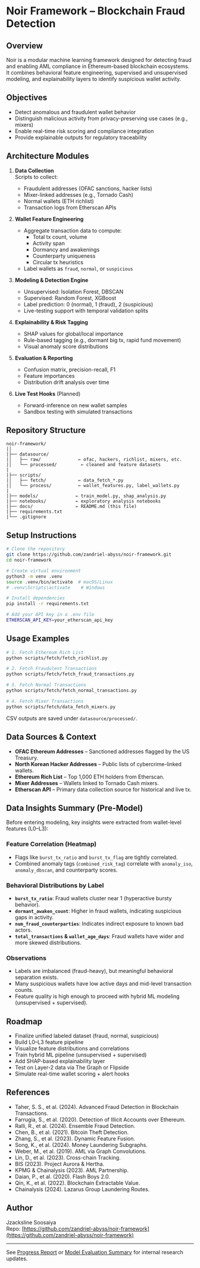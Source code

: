 # Noir Framework – Blockchain Fraud Detection

## Overview

Noir is a modular machine learning framework designed for detecting fraud and enabling AML compliance in Ethereum-based blockchain ecosystems. It combines behavioral feature engineering, supervised and unsupervised modeling, and explainability layers to identify suspicious wallet activity.

## Objectives

- Detect anomalous and fraudulent wallet behavior
- Distinguish malicious activity from privacy-preserving use cases (e.g., mixers)
- Enable real-time risk scoring and compliance integration
- Provide explainable outputs for regulatory traceability

## Architecture Modules

1. **Data Collection**\
   Scripts to collect:

   - Fraudulent addresses (OFAC sanctions, hacker lists)
   - Mixer-linked addresses (e.g., Tornado Cash)
   - Normal wallets (ETH richlist)
   - Transaction logs from Etherscan APIs

2. **Wallet Feature Engineering**

   - Aggregate transaction data to compute:
     - Total tx count, volume
     - Activity span
     - Dormancy and awakenings
     - Counterparty uniqueness
     - Circular tx heuristics
   - Label wallets as `fraud`, `normal`, or `suspicious`

3. **Modeling & Detection Engine**

   - Unsupervised: Isolation Forest, DBSCAN
   - Supervised: Random Forest, XGBoost
   - Label prediction: 0 (normal), 1 (fraud), 2 (suspicious)
   - Live-testing support with temporal validation splits

4. **Explainability & Risk Tagging**

   - SHAP values for global/local importance
   - Rule-based tagging (e.g., dormant big tx, rapid fund movement)
   - Visual anomaly score distributions

5. **Evaluation & Reporting**

   - Confusion matrix, precision-recall, F1
   - Feature importances
   - Distribution drift analysis over time

6. **Live Test Hooks** (Planned)

   - Forward-inference on new wallet samples
   - Sandbox testing with simulated transactions

## Repository Structure

```
noir-framework/
|│
|├── datasource/
|│   ├── raw/              ← ofac, hackers, richlist, mixers, etc.
|│   └── processed/         ← cleaned and feature datasets
|
|├── scripts/
|│   ├── fetch/            ← data_fetch_*.py
|│   └── process/          ← wallet_features.py, label_wallets.py
|
|├── models/              ← train_model.py, shap_analysis.py
|├── notebooks/           ← exploratory analysis notebooks
|├── docs/                ← README.md (this file)
|├── requirements.txt
|└── .gitignore
```

## Setup Instructions

```bash
# Clone the repository
git clone https://github.com/zandriel-abyss/noir-framework.git
cd noir-framework

# Create virtual environment
python3 -m venv .venv
source .venv/bin/activate  # macOS/Linux
# .venv\Scripts\activate    # Windows

# Install dependencies
pip install -r requirements.txt

# Add your API key in a .env file
ETHERSCAN_API_KEY=your_etherscan_api_key
```

## Usage Examples

```bash
# 1. Fetch Ethereum Rich List
python scripts/fetch/fetch_richlist.py

# 2. Fetch Fraudulent Transactions
python scripts/fetch/fetch_fraud_transactions.py

# 3. Fetch Normal Transactions
python scripts/fetch/fetch_normal_transactions.py

# 4. Fetch Mixer Transactions
python scripts/fetch/data_fetch_mixers.py
```

CSV outputs are saved under `datasource/processed/`.

## Data Sources & Context

- **OFAC Ethereum Addresses** – Sanctioned addresses flagged by the US Treasury.
- **North Korean Hacker Addresses** – Public lists of cybercrime-linked wallets.
- **Ethereum Rich List** – Top 1,000 ETH holders from Etherscan.
- **Mixer Addresses** – Wallets linked to Tornado Cash mixers.
- **Etherscan API** – Primary data collection source for historical and live tx.

## Data Insights Summary (Pre-Model)

Before entering modeling, key insights were extracted from wallet-level features (L0–L3):

### Feature Correlation (Heatmap)
- Flags like `burst_tx_ratio` and `burst_tx_flag` are tightly correlated.
- Combined anomaly tags (`combined_risk_tag`) correlate with `anomaly_iso`, `anomaly_dbscan`, and counterparty scores.

### Behavioral Distributions by Label
- **`burst_tx_ratio`**: Fraud wallets cluster near 1 (hyperactive bursty behavior).
- **`dormant_awaken_count`**: Higher in fraud wallets, indicating suspicious gaps in activity.
- **`num_fraud_counterparties`**: Indicates indirect exposure to known bad actors.
- **`total_transactions` & `wallet_age_days`**: Fraud wallets have wider and more skewed distributions.

### Observations
- Labels are imbalanced (fraud-heavy), but meaningful behavioral separation exists.
- Many suspicious wallets have low active days and mid-level transaction counts.
- Feature quality is high enough to proceed with hybrid ML modeling (unsupervised + supervised).

## Roadmap

-  Finalize unified labeled dataset (fraud, normal, suspicious)
-  Build L0–L3 feature pipeline
-  Visualize feature distributions and correlations
-  Train hybrid ML pipeline (unsupervised + supervised)
-  Add SHAP-based explainability layer
-  Test on Layer-2 data via The Graph or Flipside
-  Simulate real-time wallet scoring + alert hooks

## References

- Taher, S. S., et al. (2024). Advanced Fraud Detection in Blockchain Transactions.
- Farrugia, S., et al. (2020). Detection of Illicit Accounts over Ethereum.
- Ralli, R., et al. (2024). Ensemble Fraud Detection.
- Chen, B., et al. (2021). Bitcoin Theft Detection.
- Zhang, S., et al. (2023). Dynamic Feature Fusion.
- Song, K., et al. (2024). Money Laundering Subgraphs.
- Weber, M., et al. (2019). AML via Graph Convolutions.
- Lin, D., et al. (2023). Cross-chain Tracking.
- BIS (2023). Project Aurora & Hertha.
- KPMG & Chainalysis (2023). AML Partnership.
- Daian, P., et al. (2020). Flash Boys 2.0.
- Qin, K., et al. (2022). Blockchain Extractable Value.
- Chainalysis (2024). Lazarus Group Laundering Routes.

## Author

Jzacksline Soosaiya\
Repo: [https://github.com/zandriel-abyss/noir-framework](https://github.com/zandriel-abyss/noir-framework)

---

See [Progress Report](./progress.md) or [Model Evaluation Summary](./evaluation.md) for internal research updates.